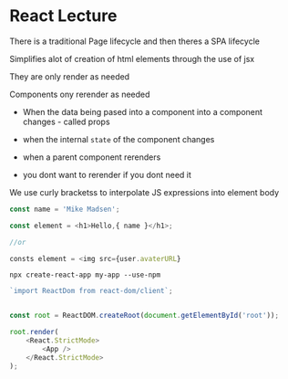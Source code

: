 # React Lecture

There is a traditional Page lifecycle and then theres a SPA lifecycle

Simplifies alot of creation of html elements through the use of jsx

They are only render as needed



Components ony rerender as needed
- When the data being pased into a component into a component changes - called props
- when the internal `state` of the component changes
- when a parent component rerenders

- you dont want to rerender if you dont need it

We use curly bracketss to interpolate JS expressions into element body


``` javascript
const name = 'Mike Madsen';

const element = <h1>Hello,{ name }</h1>;

//or

consts element = <img src={user.avaterURL}
```


```node
npx create-react-app my-app --use-npm
```

```js
`import ReactDom from react-dom/client`;
```


```js

const root = ReactDOM.createRoot(document.getElementById('root'));

root.render(
    <React.StrictMode>
        <App />
    </React.StrictMode>
);


```
